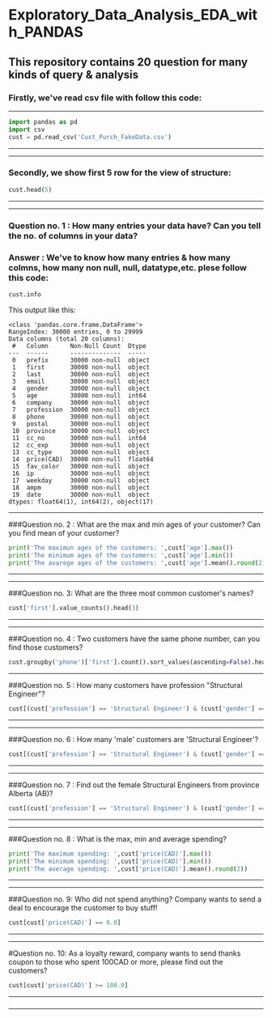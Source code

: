 # Exploratory_Data_Analysis_EDA_with_PANDAS
## This repository contains 20 question for many kinds of query & analysis
### Firstly, we've read csv file with follow this code:
---
```python
import pandas as pd
import csv
cust = pd.read_csv('Cust_Purch_FakeData.csv')
```
---
---
### Secondly, we show first 5 row for the view of structure:
```python
cust.head(5)
```
---
---
### Question no. 1 : How many entries your data have? Can you tell the no. of columns in your data?
### Answer : We've to know how many entries & how many colmns, how many non null, null, datatype,etc. plese follow this code:
```python
cust.info
```
This output like this:
```output
<class 'pandas.core.frame.DataFrame'>
RangeIndex: 30000 entries, 0 to 29999
Data columns (total 20 columns):
 #   Column      Non-Null Count  Dtype  
---  ------      --------------  -----  
 0   prefix      30000 non-null  object 
 1   first       30000 non-null  object 
 2   last        30000 non-null  object 
 3   email       30000 non-null  object 
 4   gender      30000 non-null  object 
 5   age         30000 non-null  int64  
 6   company     30000 non-null  object 
 7   profession  30000 non-null  object 
 8   phone       30000 non-null  object 
 9   postal      30000 non-null  object 
 10  province    30000 non-null  object 
 11  cc_no       30000 non-null  int64  
 12  cc_exp      30000 non-null  object 
 13  cc_type     30000 non-null  object 
 14  price(CAD)  30000 non-null  float64
 15  fav_color   30000 non-null  object 
 16  ip          30000 non-null  object 
 17  weekday     30000 non-null  object 
 18  ampm        30000 non-null  object 
 19  date        30000 non-null  object 
dtypes: float64(1), int64(2), object(17)
```
---
###Question no. 2 : What are the max and min ages of your customer? Can you find mean of your customer?
```python
print('The maximun ages of the customers: ',cust['age'].max())
print('The minimum ages of the customers: ',cust['age'].min())
print('The avarege ages of the customers: ',cust['age'].mean().round(2))
```
---
---
###Question no. 3: What are the three most common customer's names?
```python
cust['first'].value_counts().head(3)
```
---
---
###Question no. 4 : Two customers have the same phone number, can you find those customers?
```python
cust.groupby('phone')['first'].count().sort_values(ascending=False).head(1)
```
---
###Question no. 5 :  How many customers have profession "Structural Engineer"?
```python
cust[(cust['profession'] == 'Structural Engineer') & (cust['gender'] == 'Male')].count()['first']
```
---
---
###Question no. 6 : How many 'male' customers are 'Structural Engineer'?
```python
cust[(cust['profession'] == 'Structural Engineer') & (cust['gender'] == 'Male')].count()['first']
```
---
---
###Question no. 7 : Find out the female Structural Engineers from province Alberta (AB)?
```python
cust[(cust['profession'] == 'Structural Engineer') & (cust['gender'] == 'Female') & (cust['province'] == 'AB')].count()
```
---
---
###Question no. 8 : What is the max, min and average spending?
```python
print('The maximum spending: ',cust['price(CAD)'].max())
print('The minimum spending: ',cust['price(CAD)'].min())
print('The average spending: ',cust['price(CAD)'].mean().round(2))
```
---
---
###Question no. 9:  Who did not spend anything? Company wants to send a deal to encourage the customer to buy stuff!
```python
cust[cust['price(CAD)'] == 0.0]
```
---
---
#Question no. 10: As a loyalty reward, company wants to send thanks coupon to those who spent 100CAD or more, please find out the customers?
```python
cust[cust['price(CAD)'] >= 100.0]
```
---
###
---
